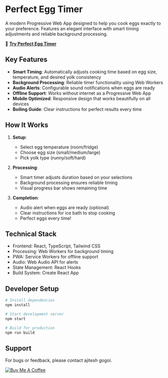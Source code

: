 # Perfect Egg Timer

A modern Progressive Web App designed to help you cook eggs exactly to your preference. Features an elegant interface with smart timing adjustments and reliable background processing.

🍳 **[Try Perfect Egg Timer](https://perfect-egg-timer.vercel.app)**

## Key Features

- **Smart Timing**: Automatically adjusts cooking time based on egg size, temperature, and desired yolk consistency
- **Background Processing**: Reliable timer functionality using Web Workers
- **Audio Alerts**: Configurable sound notifications when eggs are ready
- **Offline Support**: Works without internet as a Progressive Web App
- **Mobile Optimized**: Responsive design that works beautifully on all devices
- **Boiling Guide**: Clear instructions for perfect results every time

## How It Works

1. **Setup**: 
   - Select egg temperature (room/fridge)
   - Choose egg size (small/medium/large)
   - Pick yolk type (runny/soft/hard)

2. **Processing**:
   - Smart timer adjusts duration based on your selections
   - Background processing ensures reliable timing
   - Visual progress bar shows remaining time

3. **Completion**:
   - Audio alert when eggs are ready (optional)
   - Clear instructions for ice bath to stop cooking
   - Perfect eggs every time!

## Technical Stack

- Frontend: React, TypeScript, Tailwind CSS
- Processing: Web Workers for background timing
- PWA: Service Workers for offline support
- Audio: Web Audio API for alerts
- State Management: React Hooks
- Build System: Create React App

## Developer Setup

```bash
# Install dependencies
npm install

# Start development server
npm start

# Build for production
npm run build
```

## Support

For bugs or feedback, please contact ajitesh gogoi.

<p align="left">
  <a href="https://ko-fi.com/gogoi">
    <img src="https://img.shields.io/badge/Buy_Me_A_Coffee-Support_Development-FFDD00?style=for-the-badge&logo=ko-fi&logoColor=black" alt="Buy Me A Coffee" />
  </a>
</p>
